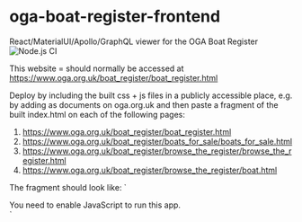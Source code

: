 # oga-boat-register-frontend
React/MaterialUI/Apollo/GraphQL viewer for the OGA Boat Register
![Node.js CI](https://github.com/jcable/oga-boat-register-frontend/workflows/Node.js%20CI/badge.svg)

This website = should normally be accessed at https://www.oga.org.uk/boat_register/boat_register.html

Deploy by including the built css + js files in a publicly accessible place, e.g. by adding as documents on oga.org.uk
and then paste a fragment of the built index.html on each of the following pages:

1. https://www.oga.org.uk/boat_register/boat_register.html
2. https://www.oga.org.uk/boat_register/boats_for_sale/boats_for_sale.html
3. https://www.oga.org.uk/boat_register/browse_the_register/browse_the_register.html
4. https://www.oga.org.uk/boat_register/browse_the_register/boat.html

The fragment should look like:
`<script src="https://polyfill.io/v3/polyfill.min.js?features=Array.prototype.findIndex%2CString.prototype.repeat%2CArray.prototype.flat%2CString.prototype.startsWith%2CArray.prototype.%40%40iterator"></script>
<link href="/_documents/[585642]main.6dea0f05.chunk.css" rel="stylesheet" />
<noscript>You need to enable JavaScript to run this app.</noscript>
<div id="root"></div>
<script>
    !(function (e) {
    function t(t) {
        for (
        var n, a, l = t[0], f = t[1], i = t[2], c = 0, s = [];
        c < l.length;
        c++
        )
        (a = l[c]),
            Object.prototype.hasOwnProperty.call(o, a) &&
            o[a] &&
            s.push(o[a][0]),
            (o[a] = 0);
        for (n in f)
        Object.prototype.hasOwnProperty.call(f, n) && (e[n] = f[n]);
        for (p && p(t); s.length; ) s.shift()();
        return u.push.apply(u, i || []), r();
    }
    function r() {
        for (var e, t = 0; t < u.length; t++) {
        for (var r = u[t], n = !0, l = 1; l < r.length; l++) {
            var f = r[l];
            0 !== o[f] && (n = !1);
        }
        n && (u.splice(t--, 1), (e = a((a.s = r[0]))));
        }
        return e;
    }
    var n = {},
        o = { 1: 0 },
        u = [];
    function a(t) {
        if (n[t]) return n[t].exports;
        var r = (n[t] = { i: t, l: !1, exports: {} });
        return e[t].call(r.exports, r, r.exports, a), (r.l = !0), r.exports;
    }
    (a.m = e),
        (a.c = n),
        (a.d = function (e, t, r) {
        a.o(e, t) ||
            Object.defineProperty(e, t, { enumerable: !0, get: r });
        }),
        (a.r = function (e) {
        "undefined" != typeof Symbol &&
            Symbol.toStringTag &&
            Object.defineProperty(e, Symbol.toStringTag, { value: "Module" }),
            Object.defineProperty(e, "__esModule", { value: !0 });
        }),
        (a.t = function (e, t) {
        if ((1 & t && (e = a(e)), 8 & t)) return e;
        if (4 & t && "object" == typeof e && e && e.__esModule) return e;
        var r = Object.create(null);
        if (
            (a.r(r),
            Object.defineProperty(r, "default", { enumerable: !0, value: e }),
            2 & t && "string" != typeof e)
        )
            for (var n in e)
            a.d(
                r,
                n,
                function (t) {
                return e[t];
                }.bind(null, n)
            );
        return r;
        }),
        (a.n = function (e) {
        var t =
            e && e.__esModule
            ? function () {
                return e.default;
                }
            : function () {
                return e;
                };
        return a.d(t, "a", t), t;
        }),
        (a.o = function (e, t) {
        return Object.prototype.hasOwnProperty.call(e, t);
        }),
        (a.p = "/boats/");
    var l = (this.webpackJsonpboats = this.webpackJsonpboats || []),
        f = l.push.bind(l);
    (l.push = t), (l = l.slice());
    for (var i = 0; i < l.length; i++) t(l[i]);
    var p = f;
    r();
    })([]);
</script>
<script src="/_documents/[586431]2.ef590f88.chunk.js"></script>
<script src="/_documents/[586432]main.edc0eb66.chunk.js"></script>
`
